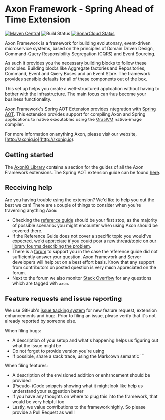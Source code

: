 # Axon Framework - Spring Ahead of Time Extension

[![Maven Central](https://maven-badges.herokuapp.com/maven-central/org.axonframework.extensions.spring-aot/axon-spring-aot/badge.svg)](https://maven-badges.herokuapp.com/maven-central/org.axonframework.extensions.spring-aot/axon-spring-aot/)
![Build Status](https://github.com/AxonFramework/extension-spring-aot/workflows/Spring%20AOT%20Extension/badge.svg?branch=main)
[![SonarCloud Status](https://sonarcloud.io/api/project_badges/measure?project=AxonFramework_extension-spring-aot&metric=alert_status)](https://sonarcloud.io/dashboard?id=AxonFramework_extension-spring-aot)

Axon Framework is a framework for building evolutionary, event-driven microservice systems,
based on the principles of Domain Driven Design, Command-Query Responsibility Segregation (CQRS) and Event Sourcing.

As such it provides you the necessary building blocks to follow these principles.
Building blocks like Aggregate factories and Repositories, Command, Event and Query Buses and an Event Store.
The framework provides sensible defaults for all of these components out of the box.

This set up helps you create a well-structured application without having to bother with the infrastructure.
The main focus can thus become your business functionality.

Axon Framework's Spring AOT Extension provides integration
with [Spring AOT](https://docs.spring.io/spring-boot/docs/current/reference/html/native-image.html#native-image.introducing-graalvm-native-images.understanding-aot-processing).
This extension provides support for compiling Axon and Spring applications to native executables using
the [GraalVM](https://www.graalvm.org/) native-image compiler.

For more information on anything Axon, please visit our website, [http://axoniq.io](http://axoniq.io).

## Getting started

The [AxonIQ Library](https://library.axoniq.io) contains a section for the guides of all the Axon Framework extensions.
The Spring AOT extension guide can be found [here](https://library.axoniq.io/home/guides/axon-framework.html).

## Receiving help

Are you having trouble using the extension?
We'd like to help you out the best we can!
There are a couple of things to consider when you're traversing anything Axon:

* Checking the [reference guide](https://library.axoniq.io/axon-framework-reference/) should be your first stop,
  as the majority of possible scenarios you might encounter when using Axon should be covered there.
* If the Reference Guide does not cover a specific topic you would've expected,
  we'd appreciate if you could post a [new thread/topic on our library fourms describing the problem](https://discuss.axoniq.io/c/26).
* There is a [forum](https://discuss.axoniq.io/) to support you in the case the reference guide did not sufficiently answer your question.
  Axon Framework and Server developers will help out on a best effort basis.
  Know that any support from contributors on posted question is very much appreciated on the forum.
* Next to the forum we also monitor [Stack Overflow](https://stackoverflow.com/) for any questions which are tagged with `axon`.

## Feature requests and issue reporting

We use GitHub's [issue tracking system](https://github.com/AxonFramework/extension-spring-aot/issues) for new feature
request, extension enhancements and bugs.
Prior to filing an issue, please verify that it's not already reported by someone else.

When filing bugs:
* A description of your setup and what's happening helps us figuring out what the issue might be
* Do not forget to provide version you're using
* If possible, share a stack trace, using the Markdown semantic ```

When filing features:
* A description of the envisioned addition or enhancement should be provided
* (Pseudo-)Code snippets showing what it might look like help us understand your suggestion better
* If you have any thoughts on where to plug this into the framework, that would be very helpful too
* Lastly, we value contributions to the framework highly. So please provide a Pull Request as well!
